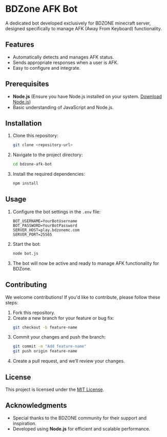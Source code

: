 # BDZone AFK Bot

A dedicated bot developed exclusively for BDZONE minecraft server, designed specifically to manage AFK (Away From Keyboard) functionality.

## Features

- Automatically detects and manages AFK status.
- Sends appropriate responses when a user is AFK.
- Easy to configure and integrate.

## Prerequisites

- **Node.js** (Ensure you have Node.js installed on your system. [Download Node.js](https://nodejs.org/))
- Basic understanding of JavaScript and Node.js.

## Installation

1. Clone this repository:
   ```bash
   git clone <repository-url>
   ```
2. Navigate to the project directory:
   ```bash
   cd bdzone-afk-bot
   ```
3. Install the required dependencies:
   ```bash
   npm install
   ```

## Usage

1. Configure the bot settings in the `.env` file:
   ```env
   BOT_USERNAME=YourBotUsername
   BOT_PASSWORD=YourBotPassword
   SERVER_HOST=play.bdzonemc.com
   SERVER_PORT=25565
   ```
2. Start the bot:
   ```bash
   node bot.js
   ```
3. The bot will now be active and ready to manage AFK functionality for BDZone.

## Contributing

We welcome contributions! If you'd like to contribute, please follow these steps:

1. Fork this repository.
2. Create a new branch for your feature or bug fix:
   ```bash
   git checkout -b feature-name
   ```
3. Commit your changes and push the branch:
   ```bash
   git commit -m "Add feature-name"
   git push origin feature-name
   ```
4. Create a pull request, and we’ll review your changes.

## License

This project is licensed under the [MIT License](LICENSE).

## Acknowledgments

- Special thanks to the BDZONE community for their support and inspiration.
- Developed using **Node.js** for efficient and scalable performance.

